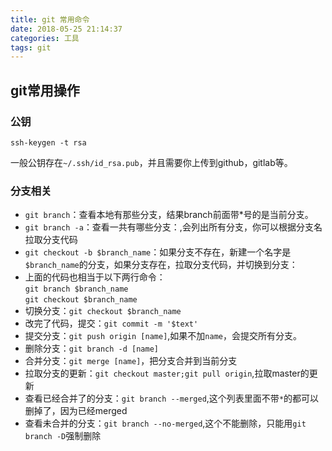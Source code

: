 ```yaml
---
title: git 常用命令
date: 2018-05-25 21:14:37
categories: 工具
tags: git
---
```

## git常用操作
### 公钥
```
ssh-keygen -t rsa
```
一般公钥存在`~/.ssh/id_rsa.pub`，并且需要你上传到github，gitlab等。

<!-- more -->
### 分支相关
- `git branch`：查看本地有那些分支，结果branch前面带*号的是当前分支。
- `git branch -a`：查看一共有哪些分支：,会列出所有分支，你可以根据分支名拉取分支代码
- `git checkout -b $branch_name`：如果分支不存在，新建一个名字是`$branch_name`的分支，如果分支存在，拉取分支代码，并切换到分支：
- 上面的代码也相当于以下两行命令：  
    `git branch $branch_name`  
    `git checkout $branch_name`   
- 切换分支：`git checkout $branch_name`
- 改完了代码，提交：`git commit -m '$text'`  
- 提交分支：`git push origin [name]`,如果不加`name`，会提交所有分支。
- 删除分支：`git branch -d [name]`
- 合并分支：`git merge [name]`，把分支合并到当前分支
- 拉取分支的更新：`git checkout master;git pull origin`,拉取master的更新
- 查看已经合并了的分支：`git branch --merged`,这个列表里面不带`*`的都可以删掉了，因为已经merged
- 查看未合并的分支：`git branch --no-merged`,这个不能删除，只能用`git branch -D`强制删除
